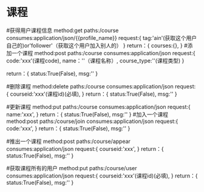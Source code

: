 # 课程

#获得用户课程信息
method:get
paths:/course
consumes:application/json/{{profile_name}}
request:{
    tag:'ain'(获取这个用户自己的)or'follower'（获取这个用户加入别人的）
}
return：{
    courses:{},
}
#添加一个课程
method:post
paths:/course
consumes:application/json
request:{
    code:'xxx'(课程code),
    name：''（课程名称）,
    course_type:''(课程类型)
}

return：{
    status:True(False),
    msg:''
}

#删除课程
method:delete
paths:/course
consumes:application/json
request:{
    courseid:'xxx'(课程id)(必填),
}
return：{
    status:True(False),
    msg:''
}

#更新课程
method:put
paths:/course
consumes:application/json
request:{
    name:'xxx',
}
return：{
    status:True(False),
    msg:''
}
#加入一个课程
method:post
paths:/course/join
consumes:application/json
request:{
    code:'xxx',
}
return：{
    status:True(False),
    msg:''
}

#推出一个课程
method:post
paths:/course/appear
consumes:application/json
request:{
    courseid:'xxx',
}
return：{
    status:True(False),
    msg:''
}

#获取课程所有的用户
method:put
paths:/course/user
consumes:application/json
request:{
    courseid:'xxx'(课程id)(必填),
}
return：{
    status:True(False),
    msg:''
}